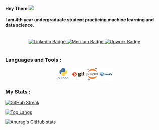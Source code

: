 <h4>
  Hey There
  <img src="https://media.giphy.com/media/hvRJCLFzcasrR4ia7z/giphy.gif" width="30px"/>
</h4>
<h4>
  I am 4th year undergraduate student practicing machine learning and data science.  
</h4>

<br>

<div id="badges" align="center">
  <a href="https://www.linkedin.com/in/shahood-sajid-22b0b5212/">
    <img src="https://img.shields.io/badge/LinkedIn-blue?style=for-the-badge&logo=linkedin&logoColor=white" alt="LinkedIn Badge"/>
  </a>
  <a href="https://medium.com/@shahood.sajid">
    <img src="https://img.shields.io/badge/Medium-black?style=for-the-badge&logo=medium&logoColor=white" alt="Medium Badge"/>
  </a>
  <a href="https://www.upwork.com/freelancers/~011236745cc3e72241">
    <img src="https://img.shields.io/badge/Upwork-green?style=for-the-badge&logo=upwork&logoColor=white" alt="Upwork Badge"/>
  </a>
</div>

<div id = "badges" align="center">
<img src="https://komarev.com/ghpvc/?username=Shahood-Sajid&style=flat-square&color=lightgrey" alt=""/>
</div>

### Languages and Tools :
<div align="center" >
  <img src="https://github.com/devicons/devicon/blob/master/icons/python/python-original-wordmark.svg" title="Python" alt="Python" width="40" height="40"/>&nbsp;
  <img src="https://github.com/devicons/devicon/blob/master/icons/git/git-original-wordmark.svg" title="Git" **alt="Git" width="40" height="40"/>
  <img src="https://github.com/devicons/devicon/blob/master/icons/jupyter/jupyter-original-wordmark.svg" title="Jupyter" **alt="Jupyter" width="40" height="40"/>
  <img src="https://github.com/devicons/devicon/blob/master/icons/numpy/numpy-original-wordmark.svg" title="Numpy" **alt="Numpy" width="40" height="40"/>
</div>


### My Stats :
[![GitHub Streak](http://github-readme-streak-stats.herokuapp.com?user=Shahood-Sajid&theme=vue-dark&hide_border=true)](https://git.io/streak-stats)

[![Top Langs](https://github-readme-stats.vercel.app/api/top-langs/?username=Shahood-Sajid&layout=compact&theme=vue-dark)](https://github.com/anuraghazra/github-readme-stats)

![Anurag's GitHub stats](https://github-readme-stats.vercel.app/api?username=Shahood-Sajid&show_icons=true&theme=vue-dark)


